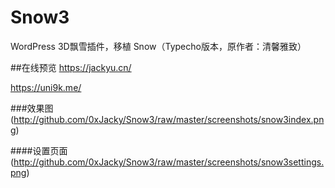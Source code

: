 # Snow3
WordPress 3D飘雪插件，移植 Snow（Typecho版本，原作者：清馨雅致）

##在线预览
https://jackyu.cn/

https://uni9k.me/

###效果图
(http://github.com/0xJacky/Snow3/raw/master/screenshots/snow3index.png)

####设置页面
(http://github.com/0xJacky/Snow3/raw/master/screenshots/snow3settings.png)
